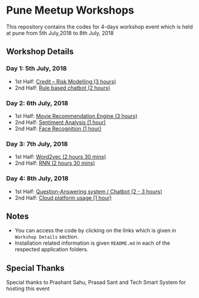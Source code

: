 # Pune Meetup Workshops

This repository contains the codes for 4-days workshop event which is held at pune from 5th July,2018 to 8th July, 2018


## Workshop Details


### Day 1: 5th July, 2018

* 1st Half: [Credit – Risk Modelling (3 hours)](https://github.com/jalajthanaki/Pune_meetup/tree/master/Day_1/Credit_Risk_Modelling)
* 2nd Half: [Rule based chatbot (2 hours)](https://github.com/jalajthanaki/Pune_meetup/tree/master/Day_1/Rule_based_chatbot)

### Day 2: 6th July, 2018

* 1st Half: [Movie Recommendation Engine (3 hours)](https://github.com/jalajthanaki/Pune_meetup/tree/master/Day_2/Movie_recommendation_engine)
* 2nd Half: [Sentiment Analysis (1 hour)](https://github.com/jalajthanaki/Pune_meetup/tree/master/Day_2/Sentiment_Analysis)
* 2nd Half: [Face Recognition (1 hour)](https://github.com/jalajthanaki/Pune_meetup/tree/master/Day_2/Face_recognition)

### Day 3: 7th July, 2018

* 1st Half: [Word2vec (2 hours 30 mins)](https://github.com/jalajthanaki/Pune_meetup/tree/master/Day_3/Word2Vec)
* 2nd Half: [RNN (2 hours 30 mins)]()


### Day 4: 8th July, 2018

* 1st Half: [Question-Answering system / Chatbot (2 - 3 hours)](https://github.com/jalajthanaki/Pune_meetup/tree/master/Day_4/Chatbot_based_on_bAbI_dataset_using_Keras)
* 2nd Half: [Cloud platform usage (1 hour)](https://github.com/jalajthanaki/Pune_meetup/tree/master/Day_4/Cloud_Platform_demo)


## Notes

* You can access the code by clicking on the links which is given in `Workshop Details` section. 
* Installation related information is given `README.md` in each of the respected application folders. 


## Special Thanks 

 Special thanks to Prashant Sahu, Prasad Sant and Tech Smart System for hosting this event
